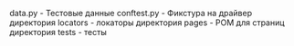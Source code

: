 data.py - Тестовые данные
conftest.py - Фикстура на драйвер
директория locators - локаторы
директория pages - POM для страниц
директория tests - тесты
